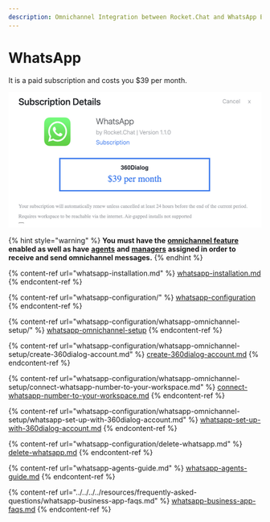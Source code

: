 ```yaml
---
description: Omnichannel Integration between Rocket.Chat and WhatsApp Business.
---
```


# WhatsApp

It is a paid subscription and costs you $39 per month.&#x20;

![](<../../../../.gitbook/assets/image (641) (1) (1) (1).png>)

{% hint style="warning" %}
**You must have the** [**omnichannel feature**](https://docs.rocket.chat/guides/administration/settings/omnichannel-admins-guide#enable-omnichannel) **enabled as well as have** [**agents**](https://docs.rocket.chat/guides/omnichannel/agents) **and** [**managers**](https://docs.rocket.chat/guides/omnichannel/managers) **assigned in order to receive and send omnichannel messages.**
{% endhint %}

{% content-ref url="whatsapp-installation.md" %}
[whatsapp-installation.md](whatsapp-installation.md)
{% endcontent-ref %}

{% content-ref url="whatsapp-configuration/" %}
[whatsapp-configuration](whatsapp-configuration/)
{% endcontent-ref %}

{% content-ref url="whatsapp-configuration/whatsapp-omnichannel-setup/" %}
[whatsapp-omnichannel-setup](whatsapp-configuration/whatsapp-omnichannel-setup/)
{% endcontent-ref %}

{% content-ref url="whatsapp-configuration/whatsapp-omnichannel-setup/create-360dialog-account.md" %}
[create-360dialog-account.md](whatsapp-configuration/whatsapp-omnichannel-setup/create-360dialog-account.md)
{% endcontent-ref %}

{% content-ref url="whatsapp-configuration/whatsapp-omnichannel-setup/connect-whatsapp-number-to-your-workspace.md" %}
[connect-whatsapp-number-to-your-workspace.md](whatsapp-configuration/whatsapp-omnichannel-setup/connect-whatsapp-number-to-your-workspace.md)
{% endcontent-ref %}

{% content-ref url="whatsapp-configuration/whatsapp-omnichannel-setup/whatsapp-set-up-with-360dialog-account.md" %}
[whatsapp-set-up-with-360dialog-account.md](whatsapp-configuration/whatsapp-omnichannel-setup/whatsapp-set-up-with-360dialog-account.md)
{% endcontent-ref %}

{% content-ref url="whatsapp-configuration/delete-whatsapp.md" %}
[delete-whatsapp.md](whatsapp-configuration/delete-whatsapp.md)
{% endcontent-ref %}

{% content-ref url="whatsapp-agents-guide.md" %}
[whatsapp-agents-guide.md](whatsapp-agents-guide.md)
{% endcontent-ref %}

{% content-ref url="../../../../resources/frequently-asked-questions/whatsapp-business-app-faqs.md" %}
[whatsapp-business-app-faqs.md](../../../../resources/frequently-asked-questions/whatsapp-business-app-faqs.md)
{% endcontent-ref %}
